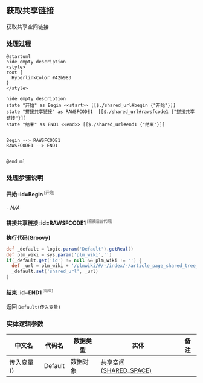 ## 获取共享链接 <!-- {docsify-ignore-all} -->

   获取共享空间链接

### 处理过程

```plantuml
@startuml
hide empty description
<style>
root {
  HyperlinkColor #42b983
}
</style>

hide empty description
state "开始" as Begin <<start>> [[$./shared_url#begin {"开始"}]]
state "拼接共享链接" as RAWSFCODE1  [[$./shared_url#rawsfcode1 {"拼接共享链接"}]]
state "结束" as END1 <<end>> [[$./shared_url#end1 {"结束"}]]


Begin --> RAWSFCODE1
RAWSFCODE1 --> END1


@enduml
```


### 处理步骤说明

#### 开始 :id=Begin<sup class="footnote-symbol"> <font color=gray size=1>[开始]</font></sup>



*- N/A*
#### 拼接共享链接 :id=RAWSFCODE1<sup class="footnote-symbol"> <font color=gray size=1>[直接后台代码]</font></sup>



<p class="panel-title"><b>执行代码[Groovy]</b></p>

```groovy
def _default = logic.param('Default').getReal()
def plm_wiki = sys.param('plm_wiki','')
if(_default.get('id') != null && plm_wiki != '') {
  def _url = plm_wiki + '/plmwiki/#/-/index/-/article_page_shared_tree_exp_view/srfnavctx=%257B%2522shared_space%2522%253A%2522' + _default.get('id') + '%2522%257D'
  _default.set('shared_url', _url)
}
```

#### 结束 :id=END1<sup class="footnote-symbol"> <font color=gray size=1>[结束]</font></sup>



返回 `Default(传入变量)`



### 实体逻辑参数

|    中文名   |    代码名    |  数据类型    |  实体   |备注 |
| --------| --------| -------- | -------- | --------   |
|传入变量(<i class="fa fa-check"/></i>)|Default|数据对象|[共享空间(SHARED_SPACE)](module/Wiki/shared_space.md)||
